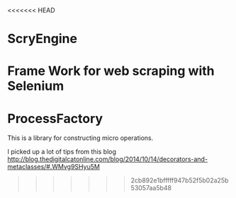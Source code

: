 <<<<<<< HEAD
# ScryEngine
Frame Work for web scraping with Selenium 
=======
# ProcessFactory
This is a library for constructing micro operations.


I picked up a lot of tips from this blog
http://blog.thedigitalcatonline.com/blog/2014/10/14/decorators-and-metaclasses/#.WMvg9SHyu5M
>>>>>>> 2cb892e1bfffff947b52f5b02a25b53057aa5b48
